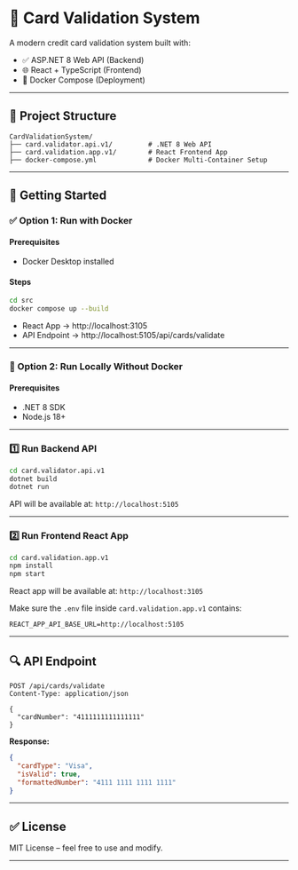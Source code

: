 # 🧾 Card Validation System

A modern credit card validation system built with:

- ✅ ASP.NET 8 Web API (Backend)
- 🌐 React + TypeScript (Frontend)
- 🐳 Docker Compose (Deployment)

---

## 📁 Project Structure

```
CardValidationSystem/
├── card.validator.api.v1/         # .NET 8 Web API
├── card.validation.app.v1/        # React Frontend App
├── docker-compose.yml             # Docker Multi-Container Setup
```

---

## 🚀 Getting Started

### ✅ Option 1: Run with Docker

#### Prerequisites
- Docker Desktop installed

#### Steps
```bash
cd src
docker compose up --build
```

- React App → http://localhost:3105  
- API Endpoint → http://localhost:5105/api/cards/validate

---

### 🧪 Option 2: Run Locally Without Docker

#### Prerequisites
- .NET 8 SDK
- Node.js 18+

---

### 1️⃣ Run Backend API

```bash
cd card.validator.api.v1
dotnet build
dotnet run
```

API will be available at: `http://localhost:5105`

---

### 2️⃣ Run Frontend React App

```bash
cd card.validation.app.v1
npm install
npm start
```

React app will be available at: `http://localhost:3105`

Make sure the `.env` file inside `card.validation.app.v1` contains:
```
REACT_APP_API_BASE_URL=http://localhost:5105
```

---

## 🔍 API Endpoint

```
POST /api/cards/validate
Content-Type: application/json

{
  "cardNumber": "4111111111111111"
}
```

**Response:**
```json
{
  "cardType": "Visa",
  "isValid": true,
  "formattedNumber": "4111 1111 1111 1111"
}
```

---

## ✅ License

MIT License – feel free to use and modify.

---
